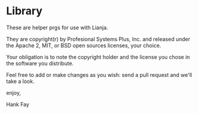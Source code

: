 Library
=======

These are helper prgs for use with Lianja.

They are copyright(r) by Profesional Systems Plus, Inc. and released under 
the Apache 2, MIT, or BSD open sources licenses, your choice.

Your obligation is to note the copyright holder and the license you chose in 
the software you distribute.

Feel free to add or make changes as you wish: send a pull request and we'll take a look.

enjoy,

Hank Fay
